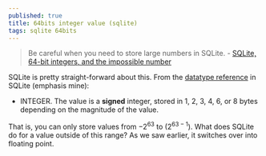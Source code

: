 ```yaml
---
published: true
title: 64bits integer value (sqlite)
tags: sqlite 64bits
---
```

> Be careful when you need to store large numbers in SQLite. - [SQLite, 64-bit integers, and the impossible number](http://jakegoulding.com/blog/2011/02/06/sqlite-64-bit-integers/)

SQLite is pretty straight-forward about this. From the [datatype reference](https://www.sqlite.org/datatype3.html) in SQLite (emphasis mine):

- INTEGER. The value is a **signed** integer, stored in 1, 2, 3, 4, 6, or 8 bytes depending on the magnitude of the value.

That is, you can only store values from $-2^63$ to ($2^{63-1}$).
What does SQLite do for a value outside of this range? As we saw earlier, it switches over into floating point.


